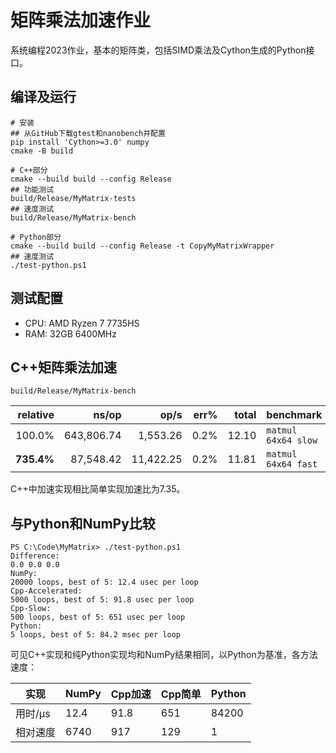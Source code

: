 # 矩阵乘法加速作业

系统编程2023作业，基本的矩阵类，包括SIMD乘法及Cython生成的Python接口。

## 编译及运行

```shell
# 安装
## 从GitHub下载gtest和nanobench并配置
pip install 'Cython>=3.0' numpy
cmake -B build

# C++部分
cmake --build build --config Release
## 功能测试
build/Release/MyMatrix-tests
## 速度测试
build/Release/MyMatrix-bench

# Python部分
cmake --build build --config Release -t CopyMyMatrixWrapper
## 速度测试
./test-python.ps1
```

## 测试配置

- CPU: AMD Ryzen 7 7735HS
- RAM: 32GB 6400MHz

## C++矩阵乘法加速

```shell
build/Release/MyMatrix-bench
```

|   relative  |               ns/op |                op/s |    err% |     total | benchmark
|------------:|--------------------:|--------------------:|--------:|----------:|:----------
|    100.0%   |          643,806.74 |            1,553.26 |    0.2% |     12.10 | `matmul 64x64 slow`
|  **735.4%** |           87,548.42 |           11,422.25 |    0.2% |     11.81 | `matmul 64x64 fast`

C++中加速实现相比简单实现加速比为7.35。

## 与Python和NumPy比较

```shell
PS C:\Code\MyMatrix> ./test-python.ps1
Difference:
0.0 0.0 0.0
NumPy:
20000 loops, best of 5: 12.4 usec per loop
Cpp-Accelerated:
5000 loops, best of 5: 91.8 usec per loop
Cpp-Slow:
500 loops, best of 5: 651 usec per loop
Python:
5 loops, best of 5: 84.2 msec per loop
```

可见C++实现和纯Python实现均和NumPy结果相同，以Python为基准，各方法速度：

| 实现    | NumPy | Cpp加速 | Cpp简单 | Python |
|---------|-------|---------|---------|--------|
| 用时/μs | 12.4  | 91.8    | 651     | 84200  |
| 相对速度 | 6740  | 917     | 129     | 1      |
